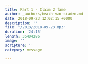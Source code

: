 ```yaml
---
title: Part 1 - Claim 2 fame
author: _authors/heath-van-staden.md
date: 2018-09-23 12:02:15 +0000
description: ''
file: "/2018/2018-09-23.mp3"
duration: '24:15'
length: 35404286
image: ''
scripture: ''
category: message

---
```

